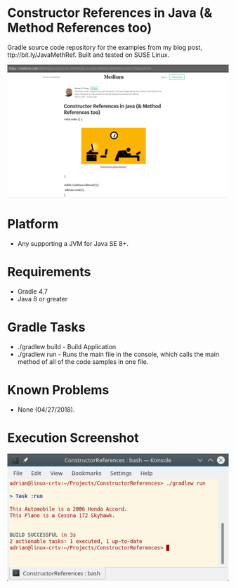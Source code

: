# Constructor References in Java (& Method References too)
Gradle source code repository for the examples from my blog post, ttp://bit.ly/JavaMethRef.
Built and tested on SUSE Linux.

![alt text](https://raw.githubusercontent.com/afinlay5/ConstructorReferences/master/blog.png)

# Platform 
- Any supporting a JVM for Java SE 8+.

# Requirements
- Gradle 4.7 
- Java 8 or greater

# Gradle Tasks
- ./gradlew build - Build Application
- ./gradlew run - Runs the main file in the console, which calls the main method of all of the code samples in one file.

# Known Problems
- None (04/27/2018).

# Execution Screenshot
![alt text](https://raw.githubusercontent.com/afinlay5/ConstructorReferences/master/gradle_run.png)
